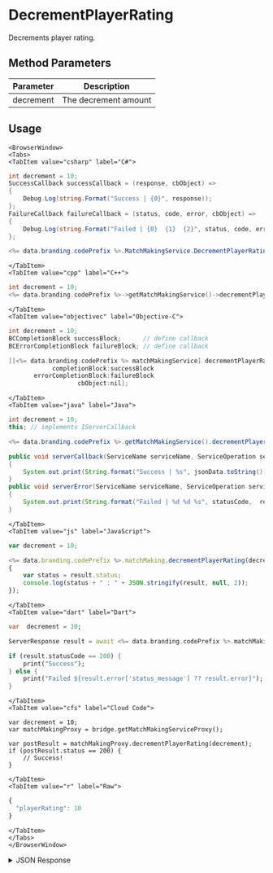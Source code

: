 # DecrementPlayerRating

Decrements player rating.

<PartialServop service_name="matchMaking" operation_name="DECREMENT_PLAYER_RATING" />

## Method Parameters
Parameter | Description
--------- | -----------
decrement | The decrement amount

## Usage

```mdx-code-block
<BrowserWindow>
<Tabs>
<TabItem value="csharp" label="C#">
```

```csharp
int decrement = 10;
SuccessCallback successCallback = (response, cbObject) =>
{
    Debug.Log(string.Format("Success | {0}", response));
};
FailureCallback failureCallback = (status, code, error, cbObject) =>
{
    Debug.Log(string.Format("Failed | {0}  {1}  {2}", status, code, error));
};

<%= data.branding.codePrefix %>.MatchMakingService.DecrementPlayerRating(decrement, successCallback, failureCallback);
```

```mdx-code-block
</TabItem>
<TabItem value="cpp" label="C++">
```

```cpp
int decrement = 10;
<%= data.branding.codePrefix %>->getMatchMakingService()->decrementPlayerRating(decrement, this);
```

```mdx-code-block
</TabItem>
<TabItem value="objectivec" label="Objective-C">
```

```objectivec
int decrement = 10;
BCCompletionBlock successBlock;      // define callback
BCErrorCompletionBlock failureBlock; // define callback

[[<%= data.branding.codePrefix %> matchMakingService] decrementPlayerRating:decrement
            completionBlock:successBlock
       errorCompletionBlock:failureBlock
                   cbObject:nil];
```

```mdx-code-block
</TabItem>
<TabItem value="java" label="Java">
```

```java
int decrement = 10;
this; // implements IServerCallback

<%= data.branding.codePrefix %>.getMatchMakingService().decrementPlayerRating(decrement, this);

public void serverCallback(ServiceName serviceName, ServiceOperation serviceOperation, JSONObject jsonData)
{
    System.out.print(String.format("Success | %s", jsonData.toString()));
}
public void serverError(ServiceName serviceName, ServiceOperation serviceOperation, int statusCode, int reasonCode, String jsonError)
{
    System.out.print(String.format("Failed | %d %d %s", statusCode,  reasonCode, jsonError.toString()));
}
```

```mdx-code-block
</TabItem>
<TabItem value="js" label="JavaScript">
```

```javascript
var decrement = 10;

<%= data.branding.codePrefix %>.matchMaking.decrementPlayerRating(decrement, result =>
{
	var status = result.status;
	console.log(status + " : " + JSON.stringify(result, null, 2));
});
```

```mdx-code-block
</TabItem>
<TabItem value="dart" label="Dart">
```

```dart
var  decrement = 10;

ServerResponse result = await <%= data.branding.codePrefix %>.matchMakingService.decrementPlayerRating(decrement:decrement);

if (result.statusCode == 200) {
    print("Success");
} else {
    print("Failed ${result.error['status_message'] ?? result.error}");
}
```

```mdx-code-block
</TabItem>
<TabItem value="cfs" label="Cloud Code">
```

```cfscript
var decrement = 10;
var matchMakingProxy = bridge.getMatchMakingServiceProxy();

var postResult = matchMakingProxy.decrementPlayerRating(decrement);
if (postResult.status == 200) {
    // Success!
}
```

```mdx-code-block
</TabItem>
<TabItem value="r" label="Raw">
```

```r
{
  "playerRating": 10
}
```

```mdx-code-block
</TabItem>
</Tabs>
</BrowserWindow>
```

<details>
<summary>JSON Response</summary>

```json
{
    "status": 200,
    "data": null
}
```
</details>

